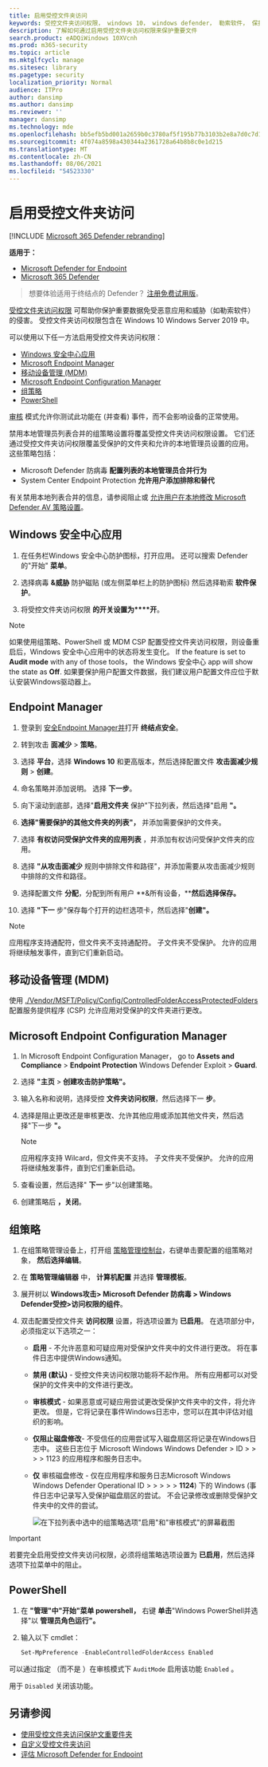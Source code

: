 ```yaml
---
title: 启用受控文件夹访问
keywords: 受控文件夹访问权限， windows 10， windows defender， 勒索软件， 保护， 文件， 文件夹， 启用， 打开， 使用
description: 了解如何通过启用受控文件夹访问权限来保护重要文件
search.product: eADQiWindows 10XVcnh
ms.prod: m365-security
ms.topic: article
ms.mktglfcycl: manage
ms.sitesec: library
ms.pagetype: security
localization_priority: Normal
audience: ITPro
author: dansimp
ms.author: dansimp
ms.reviewer: ''
manager: dansimp
ms.technology: mde
ms.openlocfilehash: bb5efb5bd001a2659b0c3780af5f195b77b3103b2e8a7d0c7d1eee6915a6e303
ms.sourcegitcommit: 4f074a8598a430344a2361728a64b8b8c0e1d215
ms.translationtype: MT
ms.contentlocale: zh-CN
ms.lasthandoff: 08/06/2021
ms.locfileid: "54523330"
---
```

# <a name="enable-controlled-folder-access"></a>启用受控文件夹访问

[!INCLUDE [Microsoft 365 Defender rebranding](../../includes/microsoft-defender.md)]

**适用于：**
- [Microsoft Defender for Endpoint](https://go.microsoft.com/fwlink/p/?linkid=2154037)
- [Microsoft 365 Defender](https://go.microsoft.com/fwlink/?linkid=2118804)

> 想要体验适用于终结点的 Defender？ [注册免费试用版](https://signup.microsoft.com/create-account/signup?products=7f379fee-c4f9-4278-b0a1-e4c8c2fcdf7e&ru=https://aka.ms/MDEp2OpenTrial?ocid=docs-wdatp-assignaccess-abovefoldlink)。

[受控文件夹访问权限](controlled-folders.md) 可帮助你保护重要数据免受恶意应用和威胁（如勒索软件）的侵害。 受控文件夹访问权限包含在 Windows 10 Windows Server 2019 中。

可以使用以下任一方法启用受控文件夹访问权限：

- [Windows 安全中心应用](#windows-security-app)
- [Microsoft Endpoint Manager](#endpoint-manager)
- [移动设备管理 (MDM) ](#mobile-device-management-mdm)
- [Microsoft Endpoint Configuration Manager](#microsoft-endpoint-configuration-manager)
- [组策略](#group-policy)
- [PowerShell](#powershell)

[审核](evaluate-controlled-folder-access.md) 模式允许你测试此功能在 (并查看) 事件，而不会影响设备的正常使用。

禁用本地管理员列表合并的组策略设置将覆盖受控文件夹访问权限设置。 它们还通过受控文件夹访问权限覆盖受保护的文件夹和允许的本地管理员设置的应用。 这些策略包括：

- Microsoft Defender 防病毒 **配置列表的本地管理员合并行为**
- System Center Endpoint Protection **允许用户添加排除和替代**

有关禁用本地列表合并的信息，请参阅阻止或 [允许用户在本地修改 Microsoft Defender AV 策略设置](/windows/security/threat-protection/microsoft-defender-antivirus/configure-local-policy-overrides-microsoft-defender-antivirus)。

## <a name="windows-security-app"></a>Windows 安全中心应用

1. 在任务栏Windows 安全中心防护图标，打开应用。 还可以搜索 Defender 的"开始" **菜单**。

2. 选择病毒 **&威胁** 防护磁贴 (或左侧菜单栏上的防护图标) 然后选择勒索 **软件保护**。

3. 将受控文件夹访问权限 **的开关设置为****开**。

> [!NOTE]
> 如果使用组策略、PowerShell 或 MDM CSP 配置受控文件夹访问权限，则设备重启后，Windows 安全中心应用中的状态将发生变化。
> If the feature is set to **Audit mode** with any of those tools， the Windows 安全中心 app will show the state as **Off**.
> 如果要保护用户配置文件数据，我们建议用户配置文件应位于默认安装Windows驱动器上。

## <a name="endpoint-manager"></a>Endpoint Manager

1. 登录到 [安全Endpoint Manager并](https://endpoint.microsoft.com)打开 **终结点安全**。

2. 转到攻击 **面减少**  >  **策略**。

3. 选择 **平台**，选择 **Windows 10** 和更高版本，然后选择配置文件 **攻击面减少规则**  >  **创建**。

4.  命名策略并添加说明。 选择 **下一步**。

5.  向下滚动到底部，选择"**启用文件夹** 保护"下拉列表，然后选择"启用 **"。**

6.  **选择"需要保护的其他文件夹的列表"，** 并添加需要保护的文件夹。

7.  选择 **有权访问受保护文件夹的应用列表** ，并添加有权访问受保护文件夹的应用。

8.  选择 **"从攻击面减少** 规则中排除文件和路径"，并添加需要从攻击面减少规则中排除的文件和路径。

9.  选择配置文件 **分配**，分配到所有用户 **&所有设备，****然后选择保存。**

10.  选择 **"下一** 步"保存每个打开的边栏选项卡，然后选择"**创建"。**

   > [!NOTE]
   > 应用程序支持通配符，但文件夹不支持通配符。 子文件夹不受保护。 允许的应用将继续触发事件，直到它们重新启动。

## <a name="mobile-device-management-mdm"></a>移动设备管理 (MDM)

使用 [./Vendor/MSFT/Policy/Config/ControlledFolderAccessProtectedFolders](/windows/client-management/mdm/policy-csp-defender) 配置服务提供程序 (CSP) 允许应用对受保护的文件夹进行更改。

## <a name="microsoft-endpoint-configuration-manager"></a>Microsoft Endpoint Configuration Manager

1. In Microsoft Endpoint Configuration Manager， go to **Assets and Compliance**  >  **Endpoint Protection** Windows Defender Exploit  >  **Guard**.

2. 选择 **"主页**  >  **创建攻击防护策略"。**

3. 输入名称和说明，选择受控 **文件夹访问权限**，然后选择下一 **步**。

4. 选择是阻止更改还是审核更改、允许其他应用或添加其他文件夹，然后选择"下一步 **"。**
   > [!NOTE]
   > 应用程序支持 Wilcard，但文件夹不支持。 子文件夹不受保护。 允许的应用将继续触发事件，直到它们重新启动。

5. 查看设置，然后选择" **下一** 步"以创建策略。

6. 创建策略后 **，关闭**。

## <a name="group-policy"></a>组策略

1. 在组策略管理设备上，打开组 [策略管理控制台](https://technet.microsoft.com/library/cc731212.aspx)，右键单击要配置的组策略对象， **然后选择编辑**。

2. 在 **策略管理编辑器** 中， **计算机配置** 并选择 **管理模板**。

3. 展开树以 **Windows攻击> Microsoft Defender 防病毒 > Windows Defender受控>访问权限的组件**。

4. 双击配置受控文件夹 **访问权限** 设置，将选项设置为 **已启用**。 在选项部分中，必须指定以下选项之一：
   - **启用** - 不允许恶意和可疑应用对受保护文件夹中的文件进行更改。 将在事件日志中提供Windows通知。
   - **禁用 (默认)** - 受控文件夹访问权限功能将不起作用。 所有应用都可以对受保护的文件夹中的文件进行更改。
   - **审核模式** - 如果恶意或可疑应用尝试更改受保护文件夹中的文件，将允许更改。 但是，它将记录在事件Windows日志中，您可以在其中评估对组织的影响。
   - **仅阻止磁盘修改**- 不受信任的应用尝试写入磁盘扇区将记录在Windows日志中。 这些日志位于 Microsoft  Windows Windows Defender \> ID \> \> \> \> 1123 的应用程序和服务日志中。
   - **仅** 审核磁盘修改 - 仅在应用程序和服务日志Microsoft Windows Windows Defender Operational ID  >   \>  \>  \>  \> **1124**) 下的 Windows (事件日志中记录写入受保护磁盘扇区的尝试。 不会记录修改或删除受保护文件夹中的文件的尝试。

      ![在下拉列表中选中的组策略选项"启用"和"审核模式"的屏幕截图](../../media/cfa-gp-enable.png)

> [!IMPORTANT]
> 若要完全启用受控文件夹访问权限，必须将组策略选项设置为 **已启用**，然后选择选项下拉菜单中的阻止。

## <a name="powershell"></a>PowerShell

1. 在 **"管理"中"开始"菜单 powershell，** 右键 **单击**"Windows PowerShell并选择"以 **管理员角色运行"。**

2. 输入以下 cmdlet：

    ```PowerShell
    Set-MpPreference -EnableControlledFolderAccess Enabled
    ```

可以通过指定 （而不是 ）在审核模式下 `AuditMode` 启用该功能 `Enabled` 。

用于 `Disabled` 关闭该功能。

## <a name="see-also"></a>另请参阅

- [使用受控文件夹访问保护文重要件夹](controlled-folders.md)
- [自定义受控文件夹访问](customize-controlled-folders.md)
- [评估 Microsoft Defender for Endpoint](evaluate-mde.md)
